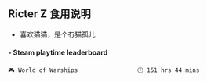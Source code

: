 ## Ricter Z 食用说明
- 喜欢猫猫，是个冇猫孤儿

<!-- steam-box start -->
#### - Steam playtime leaderboard
```text
🎮 World of Warships                 🕘 151 hrs 44 mins
```
<!-- Powered by https://github.com/YouEclipse/steam-box . -->
<!-- steam-box end -->
